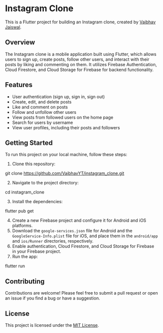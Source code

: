 # Instagram Clone

This is a Flutter project for building an Instagram clone, created by [Vaibhav Jaiswal](https://github.com/VaibhavYT).

## Overview

The Instagram clone is a mobile application built using Flutter, which allows users to sign up, create posts, follow other users, and interact with their posts by liking and commenting on them. It utilizes Firebase Authentication, Cloud Firestore, and Cloud Storage for Firebase for backend functionality.

## Features

- User authentication (sign up, sign in, sign out)
- Create, edit, and delete posts
- Like and comment on posts
- Follow and unfollow other users
- View posts from followed users on the home page
- Search for users by username
- View user profiles, including their posts and followers

## Getting Started

To run this project on your local machine, follow these steps:

1. Clone this repository:

git clone https://github.com/VaibhavYT/instagram_clone.git



2. Navigate to the project directory:

cd instagram_clone


3. Install the dependencies:

flutter pub get



4. Create a new Firebase project and configure it for Android and iOS platforms.
5. Download the `google-services.json` file for Android and the `GoogleService-Info.plist` file for iOS, and place them in the `android/app` and `ios/Runner` directories, respectively.
6. Enable authentication, Cloud Firestore, and Cloud Storage for Firebase in your Firebase project.
7. Run the app:

flutter run



## Contributing

Contributions are welcome! Please feel free to submit a pull request or open an issue if you find a bug or have a suggestion.

## License

This project is licensed under the [MIT License](LICENSE).
